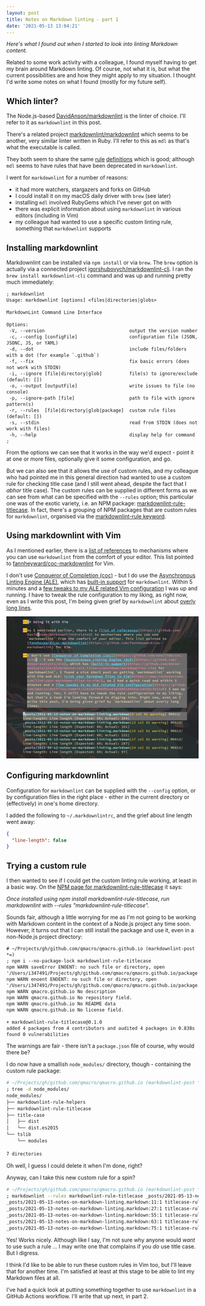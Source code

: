 ```yaml
---
layout: post
title: Notes on Markdown linting - part 1
date: '2021-05-13 13:04:21'
---
```


_Here's what I found out when I started to look into linting Markdown content._

Related to some work activity with a colleague, I found myself having to get my brain around Markdown linting. Of course, not what it is, but what the current possibilities are and how they might apply to my situation. I thought I'd write some notes on what I found (mostly for my future self).

## Which linter?

The Node.js-based [DavidAnson/markdownlint](https://github.com/DavidAnson/markdownlint) is the linter of choice. I'll refer to it as `markdownlint` in this post.

There's a related project [markdownlint/markdownlint](https://github.com/markdownlint/markdownlint) which seems to be another, very similar linter written in Ruby. I'll refer to this as `mdl` as that's what the executable is called.

They both seem to share the same [rule](https://github.com/DavidAnson/markdownlint/blob/main/doc/Rules.md) [definitions](https://github.com/markdownlint/markdownlint/blob/master/docs/RULES.md) which is good; although `mdl` seems to have rules that have been deprecated in `markdownlint`.

I went for `markdownlint` for a number of reasons:

* it had more watchers, stargazers and forks on GitHub
* I could install it on my macOS daily driver with `brew` (see later)
* installing `mdl` involved RubyGems which I've never got on with
* there was explicit information about using `markdownlint` in various editors (including in Vim)
* my colleague had wanted to use a specific custom linting rule, something that `markdownlint` supports

## Installing markdownlint

Markdownlint can be installed via `npm install` or via `brew`. The `brew` option is actually via a connected project [igorshubovych/markdownlint-cli](https://github.com/igorshubovych/markdownlint-cli). I ran the `brew install markdownlint-cli` command and was up and running pretty much immediately:

```shell
; markdownlint
Usage: markdownlint [options] <files|directories|globs>

MarkdownLint Command Line Interface

Options:
 -V, --version                               output the version number
 -c, --config [configFile]                   configuration file (JSON, JSONC, JS, or YAML)
 -d, --dot                                   include files/folders with a dot (for example `.github`)
 -f, --fix                                   fix basic errors (does not work with STDIN)
 -i, --ignore [file|directory|glob]          file(s) to ignore/exclude (default: [])
 -o, --output [outputFile]                   write issues to file (no console)
 -p, --ignore-path [file]                    path to file with ignore pattern(s)
 -r, --rules  [file|directory|glob|package]  custom rule files (default: [])
 -s, --stdin                                 read from STDIN (does not work with files)
 -h, --help                                  display help for command
;
```

From the options we can see that it works in the way we'd expect - point it at one or more files, optionally give it some configuration, and go.

But we can also see that it allows the use of custom rules, and my colleague who had pointed me in this general direction had wanted to use a custom rule for checking title case (and I still went ahead, despite the fact that I *abhor* title case). The custom rules can be supplied in different forms as we can see from what can be specified with the `--rules` option; this particular one was of the exotic variety, i.e. an NPM package: [markdownlint-rule-titlecase](https://www.npmjs.com/package/markdownlint-rule-titlecase). In fact, there's a grouping of NPM packages that are custom rules for `markdownlint`, organised via the [markdownlint-rule keyword](https://www.npmjs.com/search?q=keywords:markdownlint-rule).

## Using markdownlint with Vim

As I mentioned earlier, there is a [list of references](https://github.com/DavidAnson/markdownlint#related) to mechanisms where you can use `markdownlint` from the comfort of your editor. This list pointed to [fannheyward/coc-markdownlint](https://github.com/fannheyward/coc-markdownlint) for Vim.

I don't use [Conqueror of Completion (coc)](https://github.com/neoclide/coc.nvim) - but I do use the [Asynchronous Linting Engine (ALE)](https://github.com/dense-analysis/ale), which has [built-in support](https://github.com/dense-analysis/ale/blob/master/ale_linters/markdown/markdownlint.vim) for `markdownlint`. Within 5 minutes and a [few tweaks to my ALE related Vim configuration](https://github.com/qmacro/dotfiles/commit/1281d8f908d51e43d280619668ac1d32bc3811a9) I was up and running. I have to tweak the rule configuration to my liking, as right now, even as I write this post, I'm being given grief by `markdownlint` about [overly long lines](https://github.com/DavidAnson/markdownlint/blob/main/doc/Rules.md#md013).

![long lines warnings](/content/images/2021/05/long-lines-warnings.png)

## Configuring markdownlint

Configuration for `markdownlint` can be supplied with the `--config` option, or by configuration files in the right place - either in the current directory or (effectively) in one's home directory.

I added the following to `~/.markdownlintrc`, and the grief about line length went away:

```json
{
  "line-length": false
}
```

## Trying a custom rule

I then wanted to see if I could get the custom linting rule working, at least in a basic way. On the [NPM page for markdownlint-rule-titlecase](https://www.npmjs.com/package/markdownlint-rule-titlecase) it says:

_Once installed using npm install markdownlint-rule-titlecase, run markdownlint with --rules "markdownlint-rule-titlecase"._

Sounds fair, although a little worrying for me as I'm not going to be working with Markdown content in the context of a Node.js project any time soon. However, it turns out that I can still install the package and use it, even in a non-Node.js project directory:

```shell
# ~/Projects/gh/github.com/qmacro/qmacro.github.io (markdownlint-post *=)
; npm i --no-package-lock markdownlint-rule-titlecase
npm WARN saveError ENOENT: no such file or directory, open '/Users/i347491/Projects/gh/github.com/qmacro/qmacro.github.io/package.json'
npm WARN enoent ENOENT: no such file or directory, open '/Users/i347491/Projects/gh/github.com/qmacro/qmacro.github.io/package.json'
npm WARN qmacro.github.io No description
npm WARN qmacro.github.io No repository field.
npm WARN qmacro.github.io No README data
npm WARN qmacro.github.io No license field.

+ markdownlint-rule-titlecase@0.1.0
added 4 packages from 4 contributors and audited 4 packages in 0.838s
found 0 vulnerabilities
```

The warnings are fair - there isn't a `package.json` file of course, why would there be?

I do now have a smallish `node_modules/` directory, though - containing the custom rule package:

```bash
# ~/Projects/gh/github.com/qmacro/qmacro.github.io (markdownlint-post *%=)
; tree -d node_modules/
node_modules/
├── markdownlint-rule-helpers
├── markdownlint-rule-titlecase
├── title-case
│   ├── dist
│   └── dist.es2015
└── tslib
    └── modules

7 directories
```

Oh well, I guess I could delete it when I'm done, right?

Anyway, can I take this new custom rule for a spin?

```bash
# ~/Projects/gh/github.com/qmacro/qmacro.github.io (markdownlint-post *%=)
; markdownlint --rules markdownlint-rule-titlecase _posts/2021-05-13-notes-on-markdown-linting.markdown
_posts/2021-05-13-notes-on-markdown-linting.markdown:11:1 titlecase-rule Titlecase rule [Title Case: 'Expected ## Which Linter?, found ## Which linter?']
_posts/2021-05-13-notes-on-markdown-linting.markdown:27:1 titlecase-rule Titlecase rule [Title Case: 'Expected ## Installing Markdownlint, found ## Installing markdownlint']
_posts/2021-05-13-notes-on-markdown-linting.markdown:55:1 titlecase-rule Titlecase rule [Title Case: 'Expected ## Using Markdownlint with Vim, found ## Using markdownlint with Vim']
_posts/2021-05-13-notes-on-markdown-linting.markdown:63:1 titlecase-rule Titlecase rule [Title Case: 'Expected ## Configuring Markdownlint, found ## Configuring markdownlint']
_posts/2021-05-13-notes-on-markdown-linting.markdown:75:1 titlecase-rule Titlecase rule [Title Case: 'Expected ## Trying a Custom Rule, found ## Trying a custom rule']
```

Yes! Works nicely. Although like I say, I'm not sure why anyone would *want* to use such a rule ... I may write one that complains if you _do_ use title case. But I digress.

I think I'd like to be able to run these custom rules in Vim too, but I'll leave that for another time. I'm satisfied at least at this stage to be able to lint my Markdown files at all.

I've had a quick look at putting something together to use `markdownlint` in a GitHub Actions workflow. I'll write that up next, in part 2.
